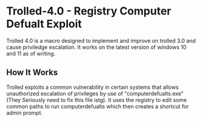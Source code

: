 # Trolled-4.0 - Registry Computer Defualt Exploit
Trolled 4.0 is a macro designed to implement and improve on trolled 3.0 and cause priviledge escalation. It works on the latest version of windows 10 and 11 as of writing.

## How It Works

Trolled exploits a common vulnerability in certain systems that allows unauthorized escalation of privileges by use of "computerdefualts.exe" (They Seriously need to fix this file istg). It uses the registry to edit some common paths to run computerdefualts which then creates a shortcut for admin prompt.
